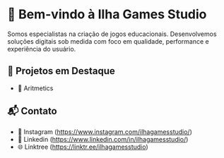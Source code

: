 # 👋 Bem-vindo à Ilha Games Studio

Somos especialistas na criação de jogos educacionais. Desenvolvemos soluções digitais sob medida com foco em qualidade, performance e experiência do usuário.

## 🚀 Projetos em Destaque
- 🔗 Aritmetics

## 📬 Contato
- 📸 Instagram (https://www.instagram.com/ilhagamesstudio/)
- 💼 Linkedin (https://www.linkedin.com/in/ilhagamesstudio/)
- 🌐 Linktree (https://linktr.ee/ilhagamesstudio)
